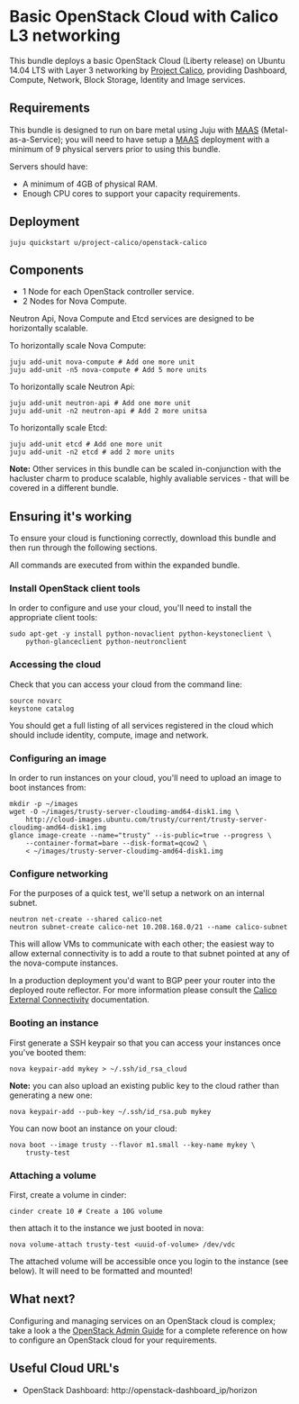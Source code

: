 # Basic OpenStack Cloud with Calico L3 networking

This bundle deploys a basic OpenStack Cloud (Liberty release) on Ubuntu 14.04 LTS with Layer 3 networking by [Project Calico][], providing Dashboard, Compute, Network, Block Storage, Identity and Image services.

## Requirements

This bundle is designed to run on bare metal using Juju with [MAAS][] (Metal-as-a-Service); you will need to have setup a [MAAS][] deployment with a minimum of 9 physical servers prior to using this bundle.

Servers should have:

 - A minimum of 4GB of physical RAM.
 - Enough CPU cores to support your capacity requirements.

## Deployment

    juju quickstart u/project-calico/openstack-calico

## Components

 - 1 Node for each OpenStack controller service.
 - 2 Nodes for Nova Compute.

Neutron Api, Nova Compute and Etcd services are designed to be horizontally scalable.

To horizontally scale Nova Compute:

    juju add-unit nova-compute # Add one more unit
    juju add-unit -n5 nova-compute # Add 5 more units

To horizontally scale Neutron Api:

    juju add-unit neutron-api # Add one more unit
    juju add-unit -n2 neutron-api # Add 2 more unitsa

To horizontally scale Etcd:

    juju add-unit etcd # Add one more unit
    juju add-unit -n2 etcd # add 2 more units

**Note:** Other services in this bundle can be scaled in-conjunction with the hacluster charm to produce scalable, highly avaliable services - that will be covered in a different bundle.

## Ensuring it's working

To ensure your cloud is functioning correctly, download this bundle and then run through the following sections.

All commands are executed from within the expanded bundle.

### Install OpenStack client tools

In order to configure and use your cloud, you'll need to install the appropriate client tools:

    sudo apt-get -y install python-novaclient python-keystoneclient \
        python-glanceclient python-neutronclient

### Accessing the cloud

Check that you can access your cloud from the command line:

    source novarc
    keystone catalog

You should get a full listing of all services registered in the cloud which should include identity, compute, image and network.

### Configuring an image

In order to run instances on your cloud, you'll need to upload an image to boot instances from:

    mkdir -p ~/images
    wget -O ~/images/trusty-server-cloudimg-amd64-disk1.img \
        http://cloud-images.ubuntu.com/trusty/current/trusty-server-cloudimg-amd64-disk1.img
    glance image-create --name="trusty" --is-public=true --progress \
        --container-format=bare --disk-format=qcow2 \
        < ~/images/trusty-server-cloudimg-amd64-disk1.img

### Configure networking

For the purposes of a quick test, we'll setup a network on an internal subnet.

    neutron net-create --shared calico-net
    neutron subnet-create calico-net 10.208.168.0/21 --name calico-subnet

This will allow VMs to communicate with each other; the easiest way to allow external connectivity is to add a route to that subnet pointed at any of the nova-compute instances.

In a production deployment you'd want to BGP peer your router into the deployed route reflector.  For more information please consult the [Calico External Connectivity][] documentation.

### Booting an instance

First generate a SSH keypair so that you can access your instances once you've booted them:

    nova keypair-add mykey > ~/.ssh/id_rsa_cloud

**Note:** you can also upload an existing public key to the cloud rather than generating a new one:

    nova keypair-add --pub-key ~/.ssh/id_rsa.pub mykey

You can now boot an instance on your cloud:

    nova boot --image trusty --flavor m1.small --key-name mykey \
        trusty-test

### Attaching a volume

First, create a volume in cinder:

    cinder create 10 # Create a 10G volume

then attach it to the instance we just booted in nova:

    nova volume-attach trusty-test <uuid-of-volume> /dev/vdc

The attached volume will be accessible once you login to the instance (see below).  It will need to be formatted and mounted!

## What next?

Configuring and managing services on an OpenStack cloud is complex; take a look a the [OpenStack Admin Guide][] for a complete reference on how to configure an OpenStack cloud for your requirements.

## Useful Cloud URL's

 - OpenStack Dashboard: http://openstack-dashboard_ip/horizon

[Project Calico]: http://projectcalico.org
[MAAS]: http://maas.ubuntu.com/docs
[Calico External Connectivity]: http://docs.projectcalico.org/en/latest/opens-external-conn.html
[Simplestreams]: https://launchpad.net/simplestreams
[OpenStack Admin Guide]: http://docs.openstack.org/admin-guide-cloud

